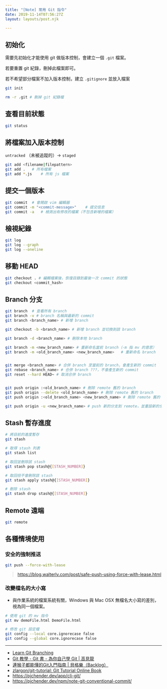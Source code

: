 ```yaml
---
title: "[Note] 常用 Git 指令"
date: 2019-11-14T07:56:27Z
layout: layouts/post.njk

---
```


## 初始化

需要先初始化才能使用 git 做版本控制，會建立一個 `.git` 檔案。

若要重置 git 紀錄，刪掉此檔案即可。

若不希望部分檔案不加入版本控制，建立 `.gitignore` 並放入檔案

```bash
git init

rm -r .git # 刪掉 git 紀錄檔
```

## 查看目前狀態

```bash
git status
```

## 將檔案加入版本控制

`untracked` （未被追蹤的）→ `staged`

```bash
git add <filename|filepattern>
git add .	# 所有檔案
git add *.js	# 所有 js 檔案
```

## 提交一個版本

```bash
git commit	# 會開啟 vim 編輯器
git commit -m "<commit-message>"	# 提交信息
git commit -a	# 檢測出有修改的檔案（不包含新增的檔案）
```

## 檢視紀錄

```bash
git log
git log --graph
git log --oneline
```

## 移動 HEAD

```bash
git checkout . # 編輯檔案後，恢復目錄到最後一次 commit 的狀態
git checkout <commit_hash>
```



## Branch 分支

```bash
git branch	# 查看所有 branch
git branch -v # branch 名稱與最新的 commit
git branch <branch_name> # 新增 branch

git checkout -b <branch_name> # 新增 branch 並切換到該 branch

git branch -d <branch_name>	# 刪除本地 branch

git branch -m <new_branch_name>	# 重新命名當前 branch（-m 指 mv 的意思）
git branch -m <old_branch_name> <new_branch_name>	# 重新命名 branch


git merge <branch_name> # 合併 branch 至當前的 branch，會產生新的 commit
git rebase <branch_name> # 合併 branch ???，不會產生新的 commit
git reset --hard HEAD~ # 取消合併 branch


git push origin :<old_branch_name> # 刪除 remote 舊的 branch
git push origin --delete <old_branch_name> # 刪除 remote 舊的 branch
git push origin :<old_branch_name> <new_branch_name> # 刪除 remote 舊的 branch 並將新的 branch push 到 remote

git push origin -u <new_branch_name> # push 新的分支到 remote，並重設新的分支的 upstream 分支
```

## Stash 暫存進度
```bash
# 將目前的進度暫存
git stash 

# 取得 stash 列表
git stash list 

# 取回並刪除該 stash
git stash pop stash@{[STASH_NUMBER]}

# 取回但不會刪除該 stash
git stash apply stash@{[STASH_NUMBER]}

# 刪除 stash
git stash drop stash@{[STASH_NUMBER]} 
```

## Remote 遠端

```bash
git remote

```



## 各種情境使用

### 安全的強制推送

```bash
git push --force-with-lease
```

> https://blog.walterlv.com/post/safe-push-using-force-with-lease.html

### 改變檔名的大小寫

- 與作業系統的檔案系統有關，Windows 與 Mac OSX 無檔名大小寫的差別，視為同一個檔案。

```bash
# 使用 git 的 mv 指令
git mv demoFile.html DemoFile.html

# 修改 git 設定檔
git config --local core.ignorecase false
git config --global core.ignorecase false
```

-----



- [Learn Git Branching](https://learngitbranching.js.org/index.html)
- [Git 教學 - Git 書 - 為你自己學 Git | 高見龍](https://gitbook.tw/)
- [連猴子都能懂的Git入門指南 | 貝格樂（Backlog）](https://backlog.com/git-tutorial/tw/)
- [zlargon/git-tutorial: Git Tutorial Online Book](https://zlargon.gitbooks.io/git-tutorial/content/)
- https://pjchender.dev/app/cli-git/
- https://pjchender.dev/npm/note-git-conventional-commit/
